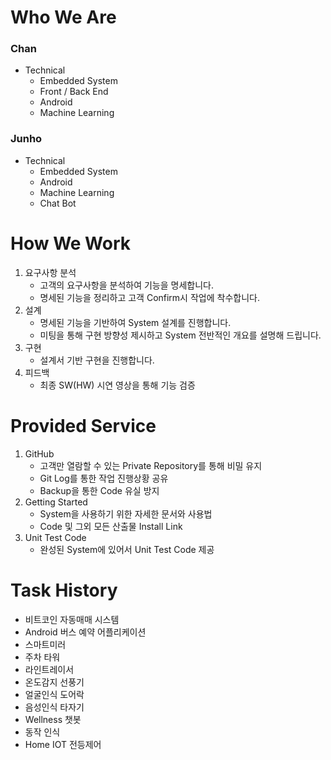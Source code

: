 # Who We Are

### Chan
- Technical
  - Embedded System
  - Front / Back End
  - Android
  - Machine Learning
### Junho
- Technical
  - Embedded System
  - Android
  - Machine Learning
  - Chat Bot

# How We Work
1. 요구사항 분석
    - 고객의 요구사항을 분석하여 기능을 명세합니다.
    - 명세된 기능을 정리하고 고객 Confirm시 작업에 착수합니다.
2. 설계
    - 명세된 기능을 기반하여 System 설계를 진행합니다.
    - 미팅을 통해 구현 방향성 제시하고 System 전반적인 개요를 설명해 드립니다.
3. 구현
    - 설계서 기반 구현을 진행합니다.
5. 피드백
    - 최종 SW(HW) 시연 영상을 통해 기능 검증

# Provided Service
1. GitHub
    - 고객만 열람할 수 있는 Private Repository를 통해 비밀 유지
    - Git Log를 통한 작업 진행상황 공유
    - Backup을 통한 Code 유실 방지
2. Getting Started
    - System을 사용하기 위한 자세한 문서와 사용법
    - Code 및 그외 모든 산출물 Install Link
3. Unit Test Code
    - 완성된 System에 있어서 Unit Test Code 제공

# Task History
- 비트코인 자동매매 시스템
- Android 버스 예약 어플리케이션
- 스마트미러
- 주차 타워
- 라인트레이서
- 온도감지 선풍기
- 얼굴인식 도어락
- 음성인식 타자기
- Wellness 챗봇
- 동작 인식
- Home IOT 전등제어
